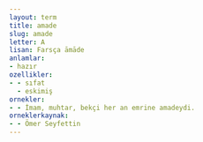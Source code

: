 ```yaml
---
layout: term
title: amade
slug: amade
letter: A
lisan: Farsça āmāde
anlamlar:
- hazır
ozellikler:
- - sıfat
  - eskimiş
ornekler:
- - İmam, muhtar, bekçi her an emrine amadeydi.
orneklerkaynak:
- - Ömer Seyfettin
---
```

